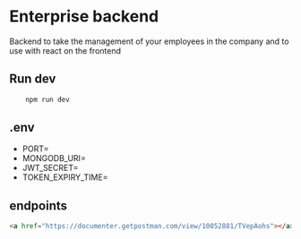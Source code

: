 # Enterprise backend

Backend to take the management of your employees in the company and to use with react on the frontend

## Run dev
```bash
    npm run dev
```
## .env
* PORT=
* MONGODB_URI=
* JWT_SECRET=
* TOKEN_EXPIRY_TIME=

## endpoints 
``` html
<a href="https://documenter.getpostman.com/view/10052881/TVepAohs"></a>
```
